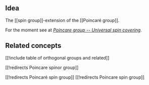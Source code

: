 
## Idea

The [[spin group]]-extension of the [[Poincaré group]]. 

For the moment see at _[Poincare group -- Universal spin covering](http://ncatlab.org/nlab/show/Poincare+group#UniversalSpinCovering)_.

## Related concepts


[[!include table of orthogonal groups and related]]


[[!redirects Poincare spinor group]]

[[!redirects Poincaré spin group]]
[[!redirects Poincare spin group]]